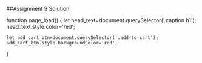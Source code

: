 ##Assignment 9 Solution

function page_load()
{
    let head_text=document.querySelector('.caption h1');
    head_text.style.color='red';

    let add_cart_btn=document.querySelector('.add-to-cart');
    add_cart_btn.style.backgroundColor='red';
}